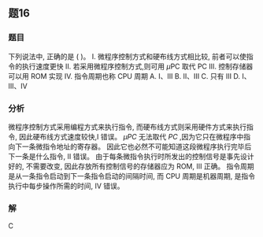 ## 题16
### 题目
下列说法中, 正确的是 ( )。
I. 微程序控制方式和硬布线方式相比较, 前者可以使指令的执行速度更快
II. 若采用微程序控制方式,则可用 $\mu \mathrm{{PC}}$ 取代 $\mathrm{{PC}}$
III. 控制存储器可以用 ROM 实现
IV. 指令周期也称 CPU 周期
A. I、III 
B. II、III 
C. 只有 III 
D. I、III、IV
### 分析
微程序控制方式采用编程方式来执行指令, 而硬布线方式则采用硬件方式来执行指令, 因此硬布线方式速度较快,I 错误。
$\mu {PC}$ 无法取代 ${PC}$ ,因为它只在微程序中指向下一条微指令地址的寄存器。
因此它也必然不可能知道这段微程序执行完毕后下一条是什么指令, II 错误。
由于每条微指令执行时所发出的控制信号是事先设计好的, 不需要改变, 因此存放所有控制信号的存储器应为 ROM, III 正确。
指令周期是从一条指令启动到下一条指令启动的间隔时间, 而 CPU 周期是机器周期, 是指令执行中每步操作所需的时间, IV 错误。
### 解
C